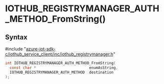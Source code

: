 # IOTHUB_REGISTRYMANAGER_AUTH_METHOD_FromString()

## Syntax

\#include "[azure-iot-sdk-c/iothub_service_client/inc/iothub_registrymanager.h](../iot-c-ref-iothub-registrymanager-h.md)"  
```C
int IOTHUB_REGISTRYMANAGER_AUTH_METHOD_FromString(
  const char *                        enumAsString,
  IOTHUB_REGISTRYMANAGER_AUTH_METHOD  destination
);
```

